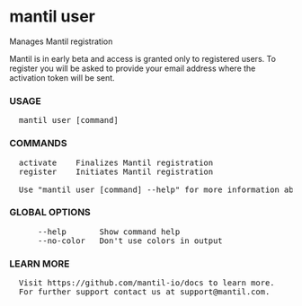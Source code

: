
# mantil user

Manages Mantil registration

Mantil is in early beta and access is granted only to registered users. To
register you will be asked to provide your email address where the activation
token will be sent.

### USAGE
<pre>
  mantil user [command]
</pre>
### COMMANDS
<pre>
  activate    Finalizes Mantil registration
  register    Initiates Mantil registration

  Use "mantil user [command] --help" for more information about a command.
</pre>
### GLOBAL OPTIONS
<pre>
      --help       Show command help
      --no-color   Don't use colors in output
</pre>
### LEARN MORE
<pre>
  Visit https://github.com/mantil-io/docs to learn more.
  For further support contact us at support@mantil.com.
</pre>
